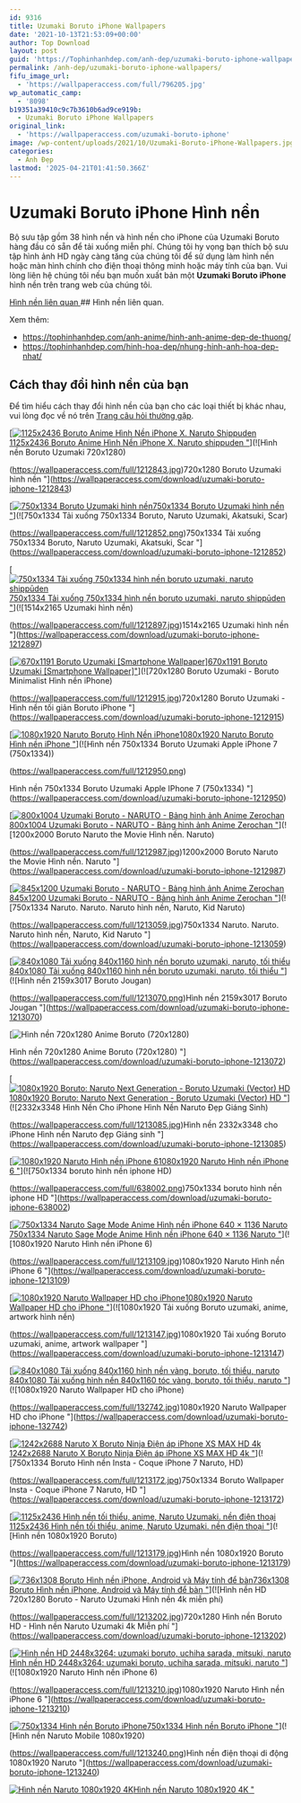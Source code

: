 ```yaml
---
id: 9316
title: Uzumaki Boruto iPhone Wallpapers
date: '2021-10-13T21:53:09+00:00'
author: Top Download
layout: post
guid: 'https://Tophinhanhdep.com/anh-dep/uzumaki-boruto-iphone-wallpapers/'
permalink: /anh-dep/uzumaki-boruto-iphone-wallpapers/
fifu_image_url:
  - 'https://wallpaperaccess.com/full/796205.jpg'
wp_automatic_camp:
  - '8098'
b19351a39410c9c7b3610b6ad9ce919b:
  - Uzumaki Boruto iPhone Wallpapers
original_link:
  - 'https://wallpaperaccess.com/uzumaki-boruto-iphone'
image: /wp-content/uploads/2021/10/Uzumaki-Boruto-iPhone-Wallpapers.jpg
categories:
  - Ảnh Đẹp
lastmod: '2025-04-21T01:41:50.366Z'
---
```

# Uzumaki Boruto iPhone Hình nền

Bộ sưu tập gồm 38 hình nền và hình nền cho iPhone của Uzumaki Boruto hàng đầu có sẵn để tải xuống miễn phí. Chúng tôi hy vọng bạn thích bộ sưu tập hình ảnh HD ngày càng tăng của chúng tôi để sử dụng làm hình nền hoặc màn hình chính cho điện thoại thông minh hoặc máy tính của bạn. Vui lòng liên hệ chúng tôi nếu bạn muốn xuất bản một **Uzumaki Boruto iPhone** hình nền trên trang web của chúng tôi.

[Hình nền liên quan ](#related) ## Hình nền liên quan.

   
 Xem thêm:

   
- <https://tophinhanhdep.com/anh-anime/hinh-anh-anime-dep-de-thuong/>
- <https://tophinhanhdep.com/hinh-hoa-dep/nhung-hinh-anh-hoa-dep-nhat/>

## Cách thay đổi hình nền của bạn

Để tìm hiểu cách thay đổi hình nền của bạn cho các loại thiết bị khác nhau, vui lòng đọc về nó trên [Trang câu hỏi thường gặp](https://tophinhanhdep.com/faq/).

  
[[![1125x2436 Boruto Anime Hình Nền iPhone X.  Naruto Shippuden](https://wallpaperaccess.com/full/796205.jpg)1125x2436 Boruto Anime Hình Nền iPhone X. Naruto shippuden "](https://wallpaperaccess.com/download/uzumaki-boruto-iphone-796205)](![Hình nền Boruto Uzumaki 720x1280)

(https://wallpaperaccess.com/full/1212843.jpg)720x1280 Boruto Uzumaki hình nền "](https://wallpaperaccess.com/download/uzumaki-boruto-iphone-1212843)

[[![750x1334 Boruto Uzumaki hình nền](https://wallpaperaccess.com/full/1212851.png)750x1334 Boruto Uzumaki hình nền "](https://wallpaperaccess.com/download/uzumaki-boruto-iphone-1212851)](![750x1334 Tải xuống 750x1334 Boruto, Naruto Uzumaki, Akatsuki, Scar)

(https://wallpaperaccess.com/full/1212852.png)750x1334 Tải xuống 750x1334 Boruto, Naruto Uzumaki, Akatsuki, Scar "](https://wallpaperaccess.com/download/uzumaki-boruto-iphone-1212852)

[[![750x1334 Tải xuống 750x1334 hình nền boruto uzumaki, naruto shippūden](https://wallpaperaccess.com/full/1212872.jpg)750x1334 Tải xuống 750x1334 hình nền boruto uzumaki, naruto shippūden "](https://wallpaperaccess.com/download/uzumaki-boruto-iphone-1212872)](![1514x2165 Uzumaki hình nền)

(https://wallpaperaccess.com/full/1212897.jpg)1514x2165 Uzumaki hình nền "](https://wallpaperaccess.com/download/uzumaki-boruto-iphone-1212897)

[[![670x1191 Boruto Uzumaki [Smartphone Wallpaper]](https://wallpaperaccess.com/full/456963.jpg)670x1191 Boruto Uzumaki \[Smartphone Wallpaper\]"](https://wallpaperaccess.com/download/uzumaki-boruto-iphone-456963)](![720x1280 Boruto Uzumaki - Boruto Minimalist Hình nền iPhone)

(https://wallpaperaccess.com/full/1212915.jpg)720x1280 Boruto Uzumaki - Hình nền tối giản Boruto iPhone "](https://wallpaperaccess.com/download/uzumaki-boruto-iphone-1212915)

[[![1080x1920 Naruto Boruto Hình Nền iPhone](https://wallpaperaccess.com/full/1212926.jpg)1080x1920 Naruto Boruto Hình nền iPhone "](https://wallpaperaccess.com/download/uzumaki-boruto-iphone-1212926)](![Hình nền 750x1334 Boruto Uzumaki Apple iPhone 7 (750x1334))

(https://wallpaperaccess.com/full/1212950.png)

Hình nền 750x1334 Boruto Uzumaki Apple IPhone 7 (750x1334) "](https://wallpaperaccess.com/download/uzumaki-boruto-iphone-1212950)

[[![800x1004 Uzumaki Boruto - NARUTO - Bảng hình ảnh Anime Zerochan](https://wallpaperaccess.com/full/1212954.jpg)800x1004 Uzumaki Boruto - NARUTO - Bảng hình ảnh Anime Zerochan "](https://wallpaperaccess.com/download/uzumaki-boruto-iphone-1212954)](![1200x2000 Boruto Naruto the Movie Hình nền.  Naruto)

(https://wallpaperaccess.com/full/1212987.jpg)1200x2000 Boruto Naruto the Movie Hình nền. Naruto "](https://wallpaperaccess.com/download/uzumaki-boruto-iphone-1212987)

[[![845x1200 Uzumaki Boruto - NARUTO - Bảng hình ảnh Anime Zerochan](https://wallpaperaccess.com/full/1213002.jpg)845x1200 Uzumaki Boruto - NARUTO - Bảng hình ảnh Anime Zerochan "](https://wallpaperaccess.com/download/uzumaki-boruto-iphone-1213002)](![750x1334 Naruto.  Naruto.  Naruto hình nền, Naruto, Kid Naruto)

(https://wallpaperaccess.com/full/1213059.jpg)750x1334 Naruto. Naruto. Naruto hình nền, Naruto, Kid Naruto "](https://wallpaperaccess.com/download/uzumaki-boruto-iphone-1213059)

[[![840x1080 Tải xuống 840x1160 hình nền boruto uzumaki, naruto, tối thiểu](https://wallpaperaccess.com/full/1213060.jpg)840x1080 Tải xuống 840x1160 hình nền boruto uzumaki, naruto, tối thiểu "](https://wallpaperaccess.com/download/uzumaki-boruto-iphone-1213060)](![Hình nền 2159x3017 Boruto Jougan)

(https://wallpaperaccess.com/full/1213070.png)Hình nền 2159x3017 Boruto Jougan "](https://wallpaperaccess.com/download/uzumaki-boruto-iphone-1213070)

[![Hình nền 720x1280 Anime Boruto (720x1280)](https://wallpaperaccess.com/full/1213072.jpg)

Hình nền 720x1280 Anime Boruto (720x1280) "](https://wallpaperaccess.com/download/uzumaki-boruto-iphone-1213072)

[[![1080x1920 Boruto: Naruto Next Generation - Boruto Uzumaki (Vector) HD](https://wallpaperaccess.com/full/1213075.jpg)1080x1920 Boruto: Naruto Next Generation - Boruto Uzumaki (Vector) HD "](https://wallpaperaccess.com/download/uzumaki-boruto-iphone-1213075)](![2332x3348 Hình Nền Cho iPhone Hình Nền Naruto Đẹp Giáng Sinh)

(https://wallpaperaccess.com/full/1213085.jpg)Hình nền 2332x3348 cho iPhone Hình nền Naruto đẹp Giáng sinh "](https://wallpaperaccess.com/download/uzumaki-boruto-iphone-1213085)

[[![1080x1920 Naruto Hình nền iPhone 6](https://wallpaperaccess.com/full/1213101.jpg)1080x1920 Naruto Hình nền iPhone 6 "](https://wallpaperaccess.com/download/uzumaki-boruto-iphone-1213101)](![750x1334 boruto hình nền iphone HD)

(https://wallpaperaccess.com/full/638002.png)750x1334 boruto hình nền iphone HD "](https://wallpaperaccess.com/download/uzumaki-boruto-iphone-638002)

[[![750x1334 Naruto Sage Mode Anime Hình nền iPhone 640 × 1136 Naruto](https://wallpaperaccess.com/full/477739.jpg)750x1334 Naruto Sage Mode Anime Hình nền iPhone 640 × 1136 Naruto "](https://wallpaperaccess.com/download/uzumaki-boruto-iphone-477739)](![1080x1920 Naruto Hình nền iPhone 6)

(https://wallpaperaccess.com/full/1213109.jpg)1080x1920 Naruto Hình nền iPhone 6 "](https://wallpaperaccess.com/download/uzumaki-boruto-iphone-1213109)

[[![1080x1920 Naruto Wallpaper HD cho iPhone](https://wallpaperaccess.com/full/132736.jpg)1080x1920 Naruto Wallpaper HD cho iPhone "](https://wallpaperaccess.com/download/uzumaki-boruto-iphone-132736)](![1080x1920 Tải xuống Boruto uzumaki, anime, artwork hình nền)

(https://wallpaperaccess.com/full/1213147.jpg)1080x1920 Tải xuống Boruto uzumaki, anime, artwork wallpaper "](https://wallpaperaccess.com/download/uzumaki-boruto-iphone-1213147)

[[![840x1080 Tải xuống 840x1160 hình nền vàng, boruto, tối thiểu, naruto](https://wallpaperaccess.com/full/1213154.jpg)840x1080 Tải xuống hình nền 840x1160 tóc vàng, boruto, tối thiểu, naruto "](https://wallpaperaccess.com/download/uzumaki-boruto-iphone-1213154)](![1080x1920 Naruto Wallpaper HD cho iPhone)

(https://wallpaperaccess.com/full/132742.jpg)1080x1920 Naruto Wallpaper HD cho iPhone "](https://wallpaperaccess.com/download/uzumaki-boruto-iphone-132742)

[[![1242x2688 Naruto X Boruto Ninja Điện áp iPhone XS MAX HD 4k](https://wallpaperaccess.com/full/1213171.jpg)1242x2688 Naruto X Boruto Ninja Điện áp iPhone XS MAX HD 4k "](https://wallpaperaccess.com/download/uzumaki-boruto-iphone-1213171)](![750x1334 Boruto Hình nền Insta - Coque iPhone 7 Naruto, HD)

(https://wallpaperaccess.com/full/1213172.jpg)750x1334 Boruto Wallpaper Insta - Coque iPhone 7 Naruto, HD "](https://wallpaperaccess.com/download/uzumaki-boruto-iphone-1213172)

[[![1125x2436 Hình nền tối thiểu, anime, Naruto Uzumaki.  nền điện thoại](https://wallpaperaccess.com/full/1213176.jpg)1125x2436 Hình nền tối thiểu, anime, Naruto Uzumaki. nền điện thoại "](https://wallpaperaccess.com/download/uzumaki-boruto-iphone-1213176)](![Hình nền 1080x1920 Boruto)

(https://wallpaperaccess.com/full/1213179.jpg)Hình nền 1080x1920 Boruto "](https://wallpaperaccess.com/download/uzumaki-boruto-iphone-1213179)

[[![736x1308 Boruto Hình nền iPhone, Android và Máy tính để bàn](https://wallpaperaccess.com/full/1213200.jpg)736x1308 Boruto Hình nền iPhone, Android và Máy tính để bàn "](https://wallpaperaccess.com/download/uzumaki-boruto-iphone-1213200)](![Hình nền HD 720x1280 Boruto - Naruto Uzumaki Hình nền 4k miễn phí)

(https://wallpaperaccess.com/full/1213202.jpg)720x1280 Hình nền Boruto HD - Hình nền Naruto Uzumaki 4k Miễn phí "](https://wallpaperaccess.com/download/uzumaki-boruto-iphone-1213202)

[[![Hình nền HD 2448x3264: uzumaki boruto, uchiha sarada, mitsuki, naruto](https://wallpaperaccess.com/full/1213206.jpg)Hình nền HD 2448x3264: uzumaki boruto, uchiha sarada, mitsuki, naruto "](https://wallpaperaccess.com/download/uzumaki-boruto-iphone-1213206)](![1080x1920 Naruto Hình nền iPhone 6)

(https://wallpaperaccess.com/full/1213210.jpg)1080x1920 Naruto Hình nền iPhone 6 "](https://wallpaperaccess.com/download/uzumaki-boruto-iphone-1213210)

[[![750x1334 Hình nền Boruto iPhone](https://wallpaperaccess.com/full/1213231.jpg)750x1334 Hình nền Boruto iPhone "](https://wallpaperaccess.com/download/uzumaki-boruto-iphone-1213231)](![Hình nền Naruto Mobile 1080x1920)

(https://wallpaperaccess.com/full/1213240.png)Hình nền điện thoại di động 1080x1920 Naruto "](https://wallpaperaccess.com/download/uzumaki-boruto-iphone-1213240)

[![Hình nền Naruto 1080x1920 4K](https://wallpaperaccess.com/full/1213241.jpg)Hình nền Naruto 1080x1920 4K "](https://wallpaperaccess.com/download/uzumaki-boruto-iphone-1213241)
